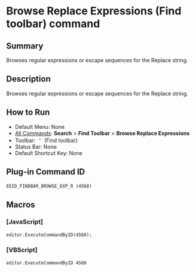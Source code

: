 # Browse Replace Expressions (Find toolbar) command

## Summary

Browses regular expressions or escape sequences for the Replace string.

## Description

Browses regular expressions or escape sequences for the Replace string.

## How to Run

- Default Menu: None
- [All Commands](../tools/all_commands): **Search**
\> **Find Toolbar** \> **Browse Replace Expressions**
- Toolbar: ![](../../images/find_browse_exp.png) (Find toolbar)
- Status Bar: None
- Default Shortcut Key: None

## Plug-in Command ID

```
EEID_FINDBAR_BROWSE_EXP_R (4568)
```

## Macros

### \[JavaScript\]

```
editor.ExecuteCommandByID(4568);
```

### \[VBScript\]

```
editor.ExecuteCommandByID 4568
```
